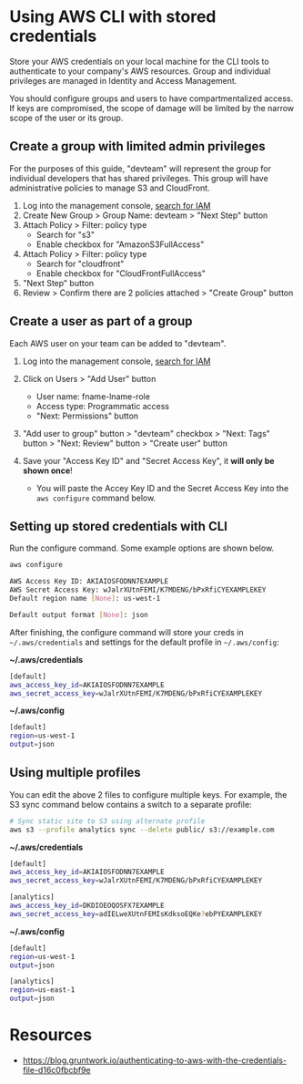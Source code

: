 # Using AWS CLI with stored credentials
Store your AWS credentials on your local machine for the CLI tools to authenticate to your company's AWS resources. Group and individual privileges are managed in Identity and Access Management.

You should configure groups and users to have compartmentalized access. If keys are compromised, the scope of damage will be limited by the narrow scope of the user or its group.

## Create a group with limited admin privileges
For the purposes of this guide, "devteam" will represent the group for individual developers that has shared privileges. This group will have administrative policies to manage S3 and CloudFront.
1. Log into the management console, [search for IAM](https://console.aws.amazon.com/iam/home)
2. Create New Group > Group Name: devteam > "Next Step" button
3. Attach Policy > Filter: policy type
    * Search for "s3"
    * Enable checkbox for "AmazonS3FullAccess"
4. Attach Policy > Filter: policy type
    * Search for "cloudfront"
    * Enable checkbox for "CloudFrontFullAccess"
6. "Next Step" button
7. Review > Confirm there are 2 policies attached > "Create Group" button

## Create a user as part of a group
Each AWS user on your team can be added to "devteam".

1. Log into the management console, [search for IAM](https://console.aws.amazon.com/iam/home?region=us-west-2#/home)

2. Click on Users > "Add User" button
    * User name: fname-lname-role
    * Access type: Programmatic access
    * "Next: Permissions" button

3. "Add user to group" button > "devteam" checkbox > "Next: Tags" button > "Next: Review" button > "Create user" button

4. Save your "Access Key ID" and "Secret Access Key", it **will only be shown once**!
    * You will paste the Accey Key ID and the Secret Access Key into the `aws configure` command below.

## Setting up stored credentials with CLI
Run the configure command. Some example options are shown below.
```bash
aws configure
```
```bash
AWS Access Key ID: AKIAIOSFODNN7EXAMPLE
AWS Secret Access Key: wJalrXUtnFEMI/K7MDENG/bPxRfiCYEXAMPLEKEY
Default region name [None]: us-west-1

Default output format [None]: json
```

After finishing, the configure command will store your creds in `~/.aws/credentials` and settings for the default profile in `~/.aws/config`:

**~/.aws/credentials**
```bash
[default]
aws_access_key_id=AKIAIOSFODNN7EXAMPLE
aws_secret_access_key=wJalrXUtnFEMI/K7MDENG/bPxRfiCYEXAMPLEKEY
```

**~/.aws/config**
```bash
[default]
region=us-west-1
output=json
```

## Using multiple profiles
You can edit the above 2 files to configure multiple keys. For example, the S3 sync command below contains a switch to a separate profile:
```bash
# Sync static site to S3 using alternate profile
aws s3 --profile analytics sync --delete public/ s3://example.com
```

**~/.aws/credentials**
```bash
[default]
aws_access_key_id=AKIAIOSFODNN7EXAMPLE
aws_secret_access_key=wJalrXUtnFEMI/K7MDENG/bPxRfiCYEXAMPLEKEY

[analytics]
aws_access_key_id=DKDIOEOQOSFX7EXAMPLE
aws_secret_access_key=adIELweXUtnFEMIsKdksoEQKe?ebPYEXAMPLEKEY
```

**~/.aws/config**
```bash
[default]
region=us-west-1
output=json

[analytics]
region=us-east-1
output=json
```

# Resources
  * https://blog.gruntwork.io/authenticating-to-aws-with-the-credentials-file-d16c0fbcbf9e
